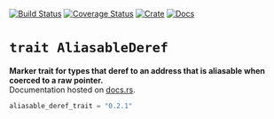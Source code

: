 [![Build Status](https://github.com/avitex/rust-aliasable-deref-trait/workflows/build/badge.svg)](https://github.com/avitex/rust-aliasable-deref-trait/actions?query=workflow:build)
[![Coverage Status](https://codecov.io/gh/avitex/rust-aliasable-deref-trait/branch/master/graph/badge.svg?token=X2LXHI8VYL)](https://codecov.io/gh/avitex/rust-aliasable-deref-trait)
[![Crate](https://img.shields.io/crates/v/aliasable_deref_trait.svg)](https://crates.io/crates/aliasable_deref_trait)
[![Docs](https://docs.rs/aliasable_deref_trait/badge.svg)](https://docs.rs/aliasable_deref_trait)

# `trait AliasableDeref`

**Marker trait for types that deref to an address that is aliasable when coerced to a raw pointer.**  
Documentation hosted on [docs.rs](https://docs.rs/aliasable_deref_trait).

```elixir
aliasable_deref_trait = "0.2.1"
```
